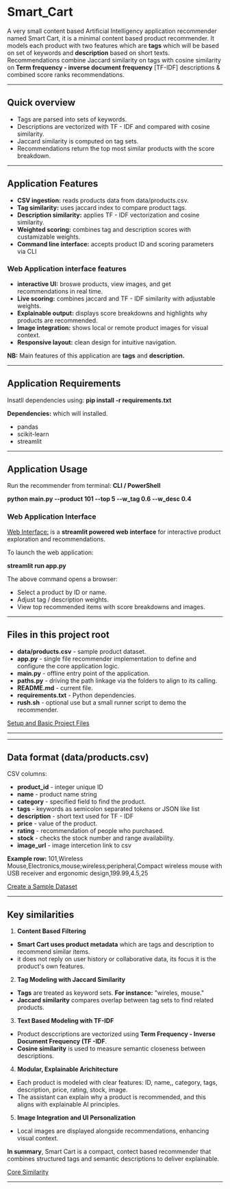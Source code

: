 # Smart_Cart
A very small content based Artificial Intelligency application recommender named Smart Cart, it is a minimal content based product recommender. It models each product with two features which are **tags** which will be based on set of keywords and **description** based on short texts. Recommendations combine Jaccard similarity on tags with cosine similarity on **Term frequency - inverse document frequency** [TF-IDF] descriptions & combined score ranks recommendations.

___

## Quick overview
* Tags are parsed into sets of keywords.
* Descriptions are vectorized with TF - IDF and compared with cosine similarity.
* Jaccard similarity is computed on tag sets.
* Recommendations return the top most similar products with the score breakdown.

___

## Application Features
* **CSV ingestion:** reads products data from data/products.csv.
* **Tag similarity:** uses jaccard index to compare product tags.
* **Description similarity:** applies TF - IDF vectorization and cosine similarity.
* **Weighted scoring:** combines tag and description scores with custamizable weights.
* **Command line interface:** accepts product ID and scoring parameters via CLI

### Web Application interface features
* **interactive UI:** broswe products, view images, and get recommendations in real time.
* **Live scoring:** combines jaccard and TF - IDF similarity with adjustable weights.
* **Explainable output:** displays score breakdowns and highlights why products are recommended.
* **Image integration:** shows local or remote product images for visual context.
* **Responsive layout:** clean design for intuitive navigation.

**NB:** Main features of this application are **tags** and **description.**
___

## Application Requirements
Insatll dependencies using: **pip install -r requirements.txt**

**Dependencies:** which will installed.
* pandas
* scikit-learn
* streamlit

___

## Application Usage
Run the recommender from terminal:
**CLI / PowerShell**

**python main.py --product 101 --top 5 --w_tag 0.6 --w_desc 0.4**

### Web Application Interface
[Web Interface:](https://github.com/Mr-Kheswa/Smart_Cart/issues/6)
is a **streamlit powered web interface** for interactive product exploration and recommendations.

To launch the web application:

**streamlit run app.py**

The above command opens a browser:
* Select a product by ID or name.
* Adjust tag / description weights.
* View top recommended items with score breakdowns and images.

___

## Files in this project root
* **data/products.csv** - sample product dataset.
* **app.py** - single file recommender implementation to define and configure the core application logic.
* **main.py** - offline entry point of the application.
* **paths.py** - driving the path linkage via the folders to align to its calling.
* **README.md** - current file.
* **requirements.txt** - Python dependencies.
* **rush.sh** - optional use but a small runner script to demo the recommender.

[Setup and Basic Project Files](https://github.com/users/Mr-Kheswa/projects/4?pane=issue&itemId=132728546&issue=Mr-Kheswa%7CSmart_Cart%7C1)
___

___

## Data format (data/products.csv)
CSV columns:
* **product_id** - integer unique ID
* **name** - product name string
* **category** - specified field to find the product.
* **tags** - keywords as semicolon separated tokens or JSON like list
* **description** - short text used for TF - IDF
* **price** - value of the product.
* **rating** - recommendation of people who purchased.
* **stock** - checks the stock number and range availability.
* **image_url** - image intercetion link to csv

**Example row:**
101,Wireless Mouse,Electronics,mouse;wireless;peripheral,Compact wireless mouse with USB receiver and ergonomic design,199.99,4.5,25

[Create a Sample Dataset](https://github.com/Mr-Kheswa/Smart_Cart/issues/2)
___

## Key similarities
1. **Content Based Filtering**
* **Smart Cart uses product metadata** which are tags and description to recommend similar items.
* it does not reply on user history or collaborative data, its focus it is the product's own features.
2. **Tag Modeling with Jaccard Similarity**
* **Tags** are treated as keyword sets. **For instance:** "wireles, mouse."
* **Jaccard similarity** compares overlap between tag sets to find related products.
3. **Text Based Modeling with TF-IDF**
* Product desccriptions are vectorized using **Term Frequency - Inverse Document Frequency (TF -IDF**.
* **Cosine similarity** is used to measure semantic closeness between descriptions.
4. **Modular, Explainable Arichitecture**
* Each product is modeled with clear features: ID, name,, category, tags, description, price, rating, stock, image.
* The assistant can explain why a product is recommended, and this aligns with explainable AI principles.
5. **Image Integration and UI Personalization**
* Local images are displayed alongside recommendations, enhancing visual context.

**In summary**, Smart Cart is a compact, contect based recommender that combines structured tags and semantic descriptions to deliver explainable.

[Core Similarity](https://github.com/Mr-Kheswa/Smart_Cart/issues/3)

___
